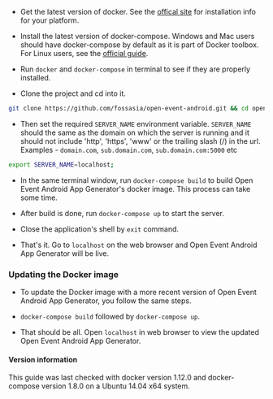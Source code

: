 * Get the latest version of docker. See the [offical site](https://docs.docker.com/engine/installation/) for installation info for your platform.

* Install the latest version of docker-compose. Windows and Mac users should have docker-compose by default as it is part of Docker toolbox. For Linux users, see the
[official guide](https://docs.docker.com/compose/install/).

* Run `docker` and `docker-compose` in terminal to see if they are properly installed.

* Clone the project and cd into it.

```bash
git clone https://github.com/fossasia/open-event-android.git && cd open-event-android
```

* Then set the required `SERVER_NAME` environment variable. `SERVER_NAME` should the same as the domain on which the server is running and it should not include 'http', 'https',
'www' or the trailing slash (/) in the url. Examples - `domain.com`, `sub.domain.com`, `sub.domain.com:5000` etc

```bash
export SERVER_NAME=localhost;
```

* In the same terminal window, run `docker-compose build` to build Open Event Android App Generator's docker image. This process can take some time.

* After build is done, run `docker-compose up` to start the server.

* Close the application's shell by `exit` command.

* That's it. Go to `localhost` on the web browser and Open Event Android App Generator will be live.


### Updating the Docker image

* To update the Docker image with a more recent version of Open Event Android App Generator, you follow the same steps.

* `docker-compose build` followed by `docker-compose up`.

* That should be all. Open `localhost` in web browser to view the updated Open Event Android App Generator.

#### Version information

This guide was last checked with docker version 1.12.0 and docker-compose version 1.8.0 on a Ubuntu 14.04 x64 system.
